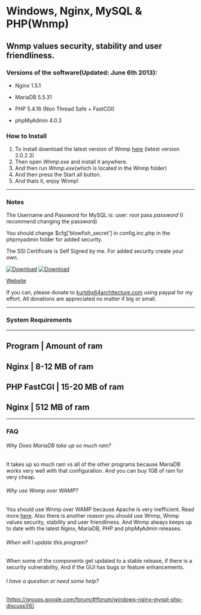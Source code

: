 Windows, Nginx, MySQL & PHP(Wnmp)
=================================
Wnmp values security, stability and user friendliness.
------------------------------------------------------


### Versions of the software(Updated: June 6th 2013): ######

  * Nginx 1.5.1

  * MariaDB 5.5.31

  * PHP 5.4.16 (Non Thread Safe + FastCGI)

  * phpMyAdmin 4.0.3
### How to Install ######

  1. To install download the latest version of Wnmp [here][1] (latest version 2.0.2.3)
  2. Then open *Wnmp.exe* and install it anywhere.
  3. And then run *Wnmp.exe*(which is located in the Wnmp folder)
  4. And then press the Start all button.
  5. And thats it, enjoy Wnmp!


----

### Notes ######

The Username and Password for MySQL is: user: *root* pass *password* (I recommend changing the password)

You should change $cfg['blowfish_secret'] in config.inc.php in the phpmyadmin folder for added security.

The SSl Certificate is Self Signed by me. For added security create your own.

[![Download][3]][1]
[![Download][4]][2]

[Website](http://wnmp.x64architecture.com)

If you can, please donate to [kurt@x64architecture.com][2] using paypal for my effort. All donations are appreciated no matter if big or small. 

----

### System Requirements ######
-------------------------------------------------
 Program        | Amount of ram 	
-------------------------------------------------
 Nginx		    | 8-12 MB of ram		
-------------------------------------------------
 PHP FastCGI    | 15-20 MB of ram		
-------------------------------------------------
 Nginx		    | 512 MB of ram		
-------------------------------------------------

----

### FAQ ######

###### Why Does MariaDB take up so much ram? 
It takes up so much ram vs all of the other programs because MariaDB works very well with that configuration. And you can buy 1GB of ram for very cheap.

###### Why use Wnmp over WAMP?
You should use Wnmp over WAMP because Apache is very inefficient. Read more [here][5]. Also there is another reason you should use Wnmp, Wnmp values security, stability and user friendliness. And Wnmp always keeps up to date with the latest Nginx, MariaDB, PHP and phpMyAdmin releases.

###### When will I update this program?
When some of the components get updated to a stable release, if there is a security vulnerability, And if the GUI has bugs or feature enhancements.

###### I have a question or need some help?
[https://groups.google.com/forum/#!forum/windows-nginx-mysql-php-discuss][6]

[1]: https://code.google.com/p/windows-nginx-mysql-php/downloads/detail?name=Wnmp%202.0.2.3.exe
[2]: https://www.paypal.com/cgi-bin/webscr?cmd=_s-xclick&hosted_button_id=P7LAQRRNF6AVE
[3]: https://i1.wp.com/www.akmodding.com/wp-content/uploads/2012/08/akdlbutton.png
[4]: https://s0.wp.com/imgpress?url=http%3A%2F%2Fs1.softpedia-static.com/base_img/softpedia_free_award_f.gif
[5]: http://www.wikivs.com/wiki/Apache_vs_nginx
[6]: https://groups.google.com/forum/#!forum/windows-nginx-mysql-php-discuss